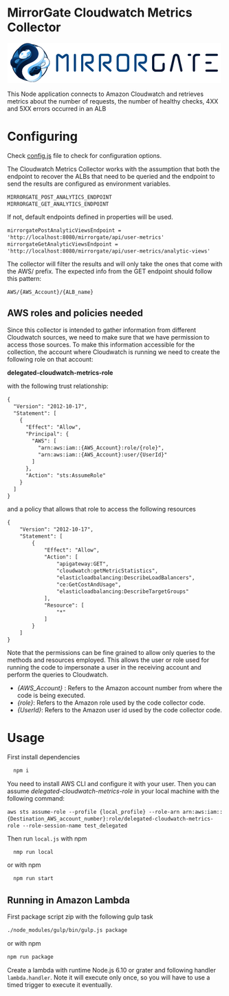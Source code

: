 # MirrorGate Cloudwatch Metrics Collector

![MirrorGate](media/images/logo-mirrorgate.png)

This Node application connects to Amazon Cloudwatch and retrieves metrics about the number of requests, the number of healthy checks, 4XX and 5XX errors occurred in an ALB


# Configuring

Check [config.js](./src/config/config.js) file to check for configuration options.

The Cloudwatch Metrics Collector works with the assumption that both the endpoint to recover the ALBs that need
to be queried and the endpoint to send the results are configured as environment variables.
```
MIRRORGATE_POST_ANALYTICS_ENDPOINT
MIRRORGATE_GET_ANALYTICS_ENDPOINT
```

If not, default endpoints defined in properties will be used.
```
mirrorgatePostAnalyticViewsEndpoint = 'http://localhost:8080/mirrorgate/api/user-metrics'
mirrorgateGetAnalyticViewsEndpoint = 'http://localhost:8080/mirrorgate/api/user-metrics/analytic-views'
```

The collector will filter the results and will only take the ones that come with the AWS/ prefix. The expected info from the GET endpoint
should follow this pattern:
```
AWS/{AWS_Account}/{ALB_name}
```

## AWS roles and policies needed
Since this collector is intended to gather information from different Cloudwatch sources, we need to make sure that
we have permission to access those sources. To make this information accessible for the collection, the account where
Cloudwatch is running we need to create the following role on that account:


**delegated-cloudwatch-metrics-role**

with the following trust relationship:
```
{
  "Version": "2012-10-17",
  "Statement": [
    {
      "Effect": "Allow",
      "Principal": {
        "AWS": [
          "arn:aws:iam::{AWS_Account}:role/{role}",
          "arn:aws:iam::{AWS_Account}:user/{UserId}"
        ]
      },
      "Action": "sts:AssumeRole"
    }
  ]
}
```
and a policy that allows that role to access the following resources
```
{
    "Version": "2012-10-17",
    "Statement": [
        {
            "Effect": "Allow",
            "Action": [
                "apigateway:GET",
                "cloudwatch:getMetricStatistics",
                "elasticloadbalancing:DescribeLoadBalancers",
                "ce:GetCostAndUsage",
                "elasticloadbalancing:DescribeTargetGroups"
            ],
            "Resource": [
                "*"
            ]
        }
    ]
}
```
Note that the permissions can be fine grained to allow only queries to the methods and resources employed.
This allows the user or role used for running the code to impersonate a user in the receiving account and perform the queries to Cloudwatch.
- _{AWS_Account}_ : Refers to the Amazon account number from where the code is being executed.
- _{role}_: Refers to the Amazon role used by the code collector code.
- _{UserId}_: Refers to the Amazon user id used by the code collector code.

# Usage

First install dependencies

```sh
  npm i
```
You need to install AWS CLI and configure it with your user. Then you can assume _delegated-cloudwatch-metrics-role_
in your local machine with the following command:
```
aws sts assume-role --profile {local_profile} --role-arn arn:aws:iam::{Destination_AWS_account_number}:role/delegated-cloudwatch-metrics-role --role-session-name test_delegated
```

Then run `local.js` with npm

```sh
  nmp run local
```

or with npm

```sh
  npm run start
```


## Running in Amazon Lambda

First package script zip with the following gulp task

```sh
./node_modules/gulp/bin/gulp.js package
```
or with npm

```sh
npm run package
```

Create a lambda with runtime Node.js 6.10 or grater and following handler `lambda.handler`. Note it will execute only once, so you will have to use a timed trigger to execute it eventually.
